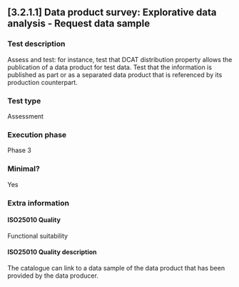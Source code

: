 
## [3.2.1.1] Data product survey: Explorative data analysis - Request data sample
 
### Test description
Assess and test: for instance, test that DCAT distribution property allows the publication of a data product for test data. Test that the information is published as part or as a separated data product that is referenced by its production counterpart.
 
### Test type
Assessment
 
### Execution phase
Phase 3
 
### Minimal?
Yes
 
### Extra information
#### ISO25010 Quality
Functional suitability
#### ISO25010 Quality description
The catalogue can link to a data sample of the data product that has been provided by the data producer.
    